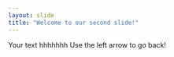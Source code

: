 ```yaml
---
layout: slide
title: "Welcome to our second slide!"
---
```

Your text hhhhhhh
Use the left arrow to go back!

